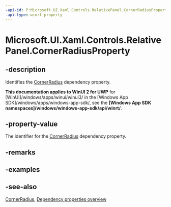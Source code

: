 ```yaml
---
-api-id: P:Microsoft.UI.Xaml.Controls.RelativePanel.CornerRadiusProperty
-api-type: winrt property
---
```


<!-- Property syntax
public Windows.UI.Xaml.DependencyProperty CornerRadiusProperty { get; }
-->

# Microsoft.UI.Xaml.Controls.RelativePanel.CornerRadiusProperty

## -description
Identifies the [CornerRadius](relativepanel_cornerradius.md) dependency property.

**This documentation applies to WinUI 2 for UWP** for [WinUI]/windows/apps/winui/winui3/ in the [Windows App SDK]/windows/apps/windows-app-sdk/, see the **[Windows App SDK namespaces]/windows/windows-app-sdk/api/winrt/**.

## -property-value
The identifier for the [CornerRadius](relativepanel_cornerradius.md) dependency property.

## -remarks

## -examples

## -see-also
[CornerRadius](relativepanel_cornerradius.md), [Dependency properties overview](/windows/uwp/xaml-platform/dependency-properties-overview)
